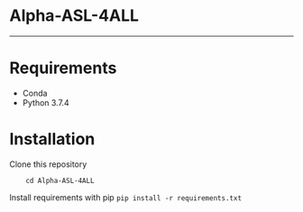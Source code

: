 # Alpha-ASL-4ALL
---
# Requirements
- Conda
- Python 3.7.4
# Installation
Clone this repository
```git clone https://github.com/CalebTalley2024/Alpha-ASL-4ALL
    cd Alpha-ASL-4ALL
```
Install requirements with pip
`pip install -r requirements.txt`